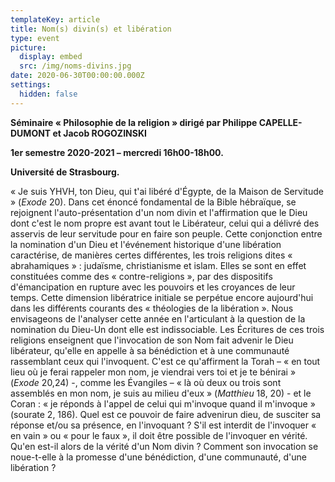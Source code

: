 ```yaml
---
templateKey: article
title: Nom(s) divin(s) et libération
type: event
picture:
  display: embed
  src: /img/noms-divins.jpg
date: 2020-06-30T00:00:00.000Z
settings:
  hidden: false
---
```

**Séminaire « Philosophie de la religion » dirigé par Philippe CAPELLE-DUMONT et Jacob ROGOZINSKI**

**1er semestre 2020-2021 – mercredi 16h00-18h00.**

**Université de Strasbourg.**

« Je suis YHVH, ton Dieu, qui t'ai libéré d'Égypte, de la Maison de Servitude » (*Exode* 20). Dans cet énoncé fondamental de la Bible hébraïque, se rejoignent l'auto-présentation d'un nom divin et l'affirmation que le Dieu dont c'est le nom propre est avant tout le Libérateur, celui qui a délivré des asservis de leur servitude pour en faire son peuple. Cette conjonction entre la nomination d'un Dieu et l'événement historique d'une libération caractérise, de manières certes différentes, les trois religions dites « abrahamiques » : judaïsme, christianisme et islam. Elles se sont en effet constituées comme des « contre-religions », par des dispositifs d'émancipation en rupture avec les pouvoirs et les croyances de leur temps. Cette dimension libératrice initiale se perpétue encore aujourd'hui dans les différents courants des « théologies de la libération ». Nous envisageons de l'analyser cette année en l'articulant à la question de la nomination du Dieu-Un dont elle est indissociable. Les Écritures de ces trois religions enseignent que l'invocation de son Nom fait advenir le Dieu libérateur, qu'elle en appelle à sa bénédiction et à une communauté rassemblant ceux qui l'invoquent. C'est ce qu'affirment la Torah – « en tout lieu où je ferai rappeler mon nom, je viendrai vers toi et je te bénirai » (*Exode* 20,24) -, comme les Évangiles – « là où deux ou trois sont assemblés en mon nom, je suis au milieu d'eux » (*Matthieu* 18, 20) - et le Coran : « je réponds à l'appel de celui qui m'invoque quand il m'invoque » (sourate 2, 186). Quel est ce pouvoir de faire advenirun dieu, de susciter sa réponse et/ou sa présence, en l'invoquant ? S'il est interdit de l'invoquer « en vain » ou « pour le faux », il doit être possible de l'invoquer en vérité. Qu'en est-il alors de la vérité d'un Nom divin ? Comment son invocation se noue-t-elle à la promesse d'une bénédiction, d'une communauté, d'une libération ?